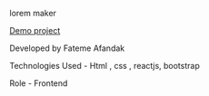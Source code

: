 
lorem maker

[Demo project]()

Developed by Fateme Afandak

Technologies Used - Html , css , reactjs, bootstrap

Role - Frontend
